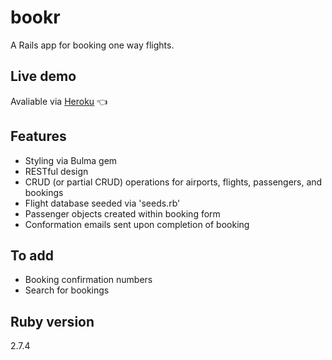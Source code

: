 # bookr

A Rails app for booking one way flights.

## Live demo

Avaliable via [Heroku](https://tranquil-anchorage-20291.herokuapp.com/) 👈

## Features

- Styling via Bulma gem
- RESTful design
- CRUD (or partial CRUD) operations for airports, flights, passengers, and bookings
- Flight database seeded via 'seeds.rb'
- Passenger objects created within booking form
- Conformation emails sent upon completion of booking

## To add

- Booking confirmation numbers
- Search for bookings

## Ruby version

2.7.4